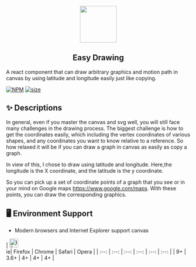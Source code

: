 <p align="center">
    <img width="100" src="https://jinjilynn.github.io/imgs/easy-drawing.svg">
</p>

<h2 align="center">Easy Drawing</h2>
<div>
    A react component that can draw arbitrary graphics and motion path in canvas by using latitude and longitude easily just like copying.
</div>

[![NPM](https://img.shields.io/badge/npm-v1.0.0-blue)](https://www.npmjs.com/package/dva-react-hook)    [![size](https://img.shields.io/badge/size-59KB-green)]()


## ✨ Descriptions

In general, even if you master the canvas and svg well, you will still face many challenges in the drawing process. The biggest challenge is how to get the coordinates easily, which including the vertex coordinates of various shapes, and any coordinates you want to know relative to a reference. So how relaxed it will be if you can draw a graph in canvas as easily as copy a graph.

In view of this, I chose to draw using latitude and longitude. Here,the longitude is the X coordinate, and the latitude is the y coordinate. 

So you can pick up a set of coordinate points of a graph that you see or in your mind  on Google maps https://www.google.com/maps. With these points, you can draw the corresponding graphics.

## 🖥 Environment Support

- Modern browsers and Internet Explorer support canvas

| <img src="https://jinjilynn.github.io/imgs/edge.png" alt="IE / Edge" width="24px" height="24px" /></br> ie| Firefox | Chrome | Safari | Opera |
| :--: | :--: | :--: | :--: | :--: | :--: |
| 9+ | 3.6+ | 4+ | 4+ | 4+ |